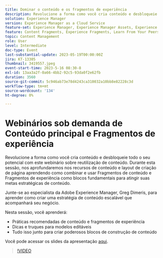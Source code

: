 ```yaml
---
title: Dominar o conteúdo e os fragmentos de experiência
description: Revolucione a forma como você cria conteúdo e desbloqueie todo o seu potencial com este webinário sobre reutilização de conteúdo.
solution: Experience Manager
version: Experience Manager as a Cloud Service
feature-set: Experience Manager, Experience Manager Assets, Experience Manager Sites
feature: Content Fragments, Experience Fragments, Learn From Your Peers
topic: Content Management
role: User
level: Intermediate
doc-type: Event
last-substantial-update: 2023-05-19T00:00:00Z
jira: KT-13305
thumbnail: 3419557.jpeg
event-start-time: 2023-5-16 08:30-8
exl-id: 13aa3a2f-0a66-4bb2-92c5-93da0f2e62fb
duration: 3560
source-git-commit: 5c946ab73e78d4243ca310032a10bb8e82228c3d
workflow-type: tm+mt
source-wordcount: '134'
ht-degree: 0%

---
```


# Webinários sob demanda de Conteúdo principal e Fragmentos de experiência

Revolucione a forma como você cria conteúdo e desbloqueie todo o seu potencial com este webinário sobre reutilização de conteúdo. Durante esta sessão, nos aprofundaremos nos recursos de conteúdo e layout de criação de página aprendendo como combinar e usar Fragmentos de conteúdo e Fragmentos de experiência como blocos fundamentais para atingir suas metas estratégicas de conteúdo.

Junte-se ao especialista da Adobe Experience Manager, Greg Dimeris, para aprender como criar uma estratégia de conteúdo escalável que acompanhará seu negócio.

Nesta sessão, você aprenderá:

* Práticas recomendadas de conteúdo e fragmentos de experiência
* Dicas e truques para modelos editáveis
* Tudo isso junto para criar poderosos blocos de construção de conteúdo

Você pode acessar os slides da apresentação [aqui](../../assets/experience-manager/may2023/mastering-content-and-experience-fragments/AEM_Content_fragments_and_Experience_Fragments_Webinar_Session_Final.pdf).

>[!VIDEO](https://video.tv.adobe.com/v/3419557/?learn=on)
